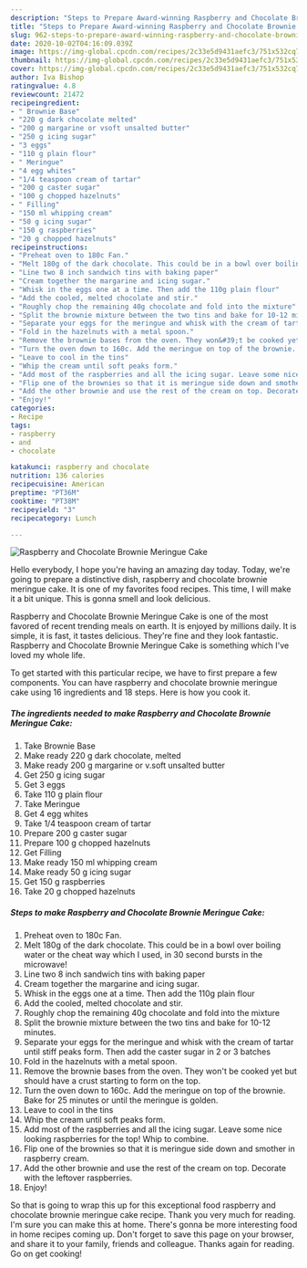 ```yaml
---
description: "Steps to Prepare Award-winning Raspberry and Chocolate Brownie Meringue Cake"
title: "Steps to Prepare Award-winning Raspberry and Chocolate Brownie Meringue Cake"
slug: 962-steps-to-prepare-award-winning-raspberry-and-chocolate-brownie-meringue-cake
date: 2020-10-02T04:16:09.039Z
image: https://img-global.cpcdn.com/recipes/2c33e5d9431aefc3/751x532cq70/raspberry-and-chocolate-brownie-meringue-cake-recipe-main-photo.jpg
thumbnail: https://img-global.cpcdn.com/recipes/2c33e5d9431aefc3/751x532cq70/raspberry-and-chocolate-brownie-meringue-cake-recipe-main-photo.jpg
cover: https://img-global.cpcdn.com/recipes/2c33e5d9431aefc3/751x532cq70/raspberry-and-chocolate-brownie-meringue-cake-recipe-main-photo.jpg
author: Iva Bishop
ratingvalue: 4.8
reviewcount: 21472
recipeingredient:
- " Brownie Base"
- "220 g dark chocolate melted"
- "200 g margarine or vsoft unsalted butter"
- "250 g icing sugar"
- "3 eggs"
- "110 g plain flour"
- " Meringue"
- "4 egg whites"
- "1/4 teaspoon cream of tartar"
- "200 g caster sugar"
- "100 g chopped hazelnuts"
- " Filling"
- "150 ml whipping cream"
- "50 g icing sugar"
- "150 g raspberries"
- "20 g chopped hazelnuts"
recipeinstructions:
- "Preheat oven to 180c Fan."
- "Melt 180g of the dark chocolate. This could be in a bowl over boiling water or the cheat way which I used, in 30 second bursts in the microwave!"
- "Line two 8 inch sandwich tins with baking paper"
- "Cream together the margarine and icing sugar."
- "Whisk in the eggs one at a time. Then add the 110g plain flour"
- "Add the cooled, melted chocolate and stir."
- "Roughly chop the remaining 40g chocolate and fold into the mixture"
- "Split the brownie mixture between the two tins and bake for 10-12 minutes."
- "Separate your eggs for the meringue and whisk with the cream of tartar until stiff peaks form. Then add the caster sugar in 2 or 3 batches"
- "Fold in the hazelnuts with a metal spoon."
- "Remove the brownie bases from the oven. They won&#39;t be cooked yet but should have a crust starting to form on the top."
- "Turn the oven down to 160c. Add the meringue on top of the brownie. Bake for 25 minutes or until the meringue is golden."
- "Leave to cool in the tins"
- "Whip the cream until soft peaks form."
- "Add most of the raspberries and all the icing sugar. Leave some nice looking raspberries for the top! Whip to combine."
- "Flip one of the brownies so that it is meringue side down and smother in raspberry cream."
- "Add the other brownie and use the rest of the cream on top. Decorate with the leftover raspberries."
- "Enjoy!"
categories:
- Recipe
tags:
- raspberry
- and
- chocolate

katakunci: raspberry and chocolate 
nutrition: 136 calories
recipecuisine: American
preptime: "PT36M"
cooktime: "PT38M"
recipeyield: "3"
recipecategory: Lunch

---
```



![Raspberry and Chocolate Brownie Meringue Cake](https://img-global.cpcdn.com/recipes/2c33e5d9431aefc3/751x532cq70/raspberry-and-chocolate-brownie-meringue-cake-recipe-main-photo.jpg)

Hello everybody, I hope you're having an amazing day today. Today, we're going to prepare a distinctive dish, raspberry and chocolate brownie meringue cake. It is one of my favorites food recipes. This time, I will make it a bit unique. This is gonna smell and look delicious.

Raspberry and Chocolate Brownie Meringue Cake is one of the most favored of recent trending meals on earth. It is enjoyed by millions daily. It is simple, it is fast, it tastes delicious. They're fine and they look fantastic. Raspberry and Chocolate Brownie Meringue Cake is something which I've loved my whole life.




To get started with this particular recipe, we have to first prepare a few components. You can have raspberry and chocolate brownie meringue cake using 16 ingredients and 18 steps. Here is how you cook it.

<!--inarticleads1-->

##### The ingredients needed to make Raspberry and Chocolate Brownie Meringue Cake:

1. Take  Brownie Base
1. Make ready 220 g dark chocolate, melted
1. Make ready 200 g margarine or v.soft unsalted butter
1. Get 250 g icing sugar
1. Get 3 eggs
1. Take 110 g plain flour
1. Take  Meringue
1. Get 4 egg whites
1. Take 1/4 teaspoon cream of tartar
1. Prepare 200 g caster sugar
1. Prepare 100 g chopped hazelnuts
1. Get  Filling
1. Make ready 150 ml whipping cream
1. Make ready 50 g icing sugar
1. Get 150 g raspberries
1. Take 20 g chopped hazelnuts




<!--inarticleads2-->

##### Steps to make Raspberry and Chocolate Brownie Meringue Cake:

1. Preheat oven to 180c Fan.
1. Melt 180g of the dark chocolate. This could be in a bowl over boiling water or the cheat way which I used, in 30 second bursts in the microwave!
1. Line two 8 inch sandwich tins with baking paper
1. Cream together the margarine and icing sugar.
1. Whisk in the eggs one at a time. Then add the 110g plain flour
1. Add the cooled, melted chocolate and stir.
1. Roughly chop the remaining 40g chocolate and fold into the mixture
1. Split the brownie mixture between the two tins and bake for 10-12 minutes.
1. Separate your eggs for the meringue and whisk with the cream of tartar until stiff peaks form. Then add the caster sugar in 2 or 3 batches
1. Fold in the hazelnuts with a metal spoon.
1. Remove the brownie bases from the oven. They won&#39;t be cooked yet but should have a crust starting to form on the top.
1. Turn the oven down to 160c. Add the meringue on top of the brownie. Bake for 25 minutes or until the meringue is golden.
1. Leave to cool in the tins
1. Whip the cream until soft peaks form.
1. Add most of the raspberries and all the icing sugar. Leave some nice looking raspberries for the top! Whip to combine.
1. Flip one of the brownies so that it is meringue side down and smother in raspberry cream.
1. Add the other brownie and use the rest of the cream on top. Decorate with the leftover raspberries.
1. Enjoy!




So that is going to wrap this up for this exceptional food raspberry and chocolate brownie meringue cake recipe. Thank you very much for reading. I'm sure you can make this at home. There's gonna be more interesting food in home recipes coming up. Don't forget to save this page on your browser, and share it to your family, friends and colleague. Thanks again for reading. Go on get cooking!
